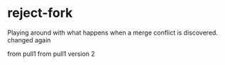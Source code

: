 # reject-fork
 Playing around with what happens when a merge conflict is discovered. changed again

 from pull1
 from pull1 version 2
